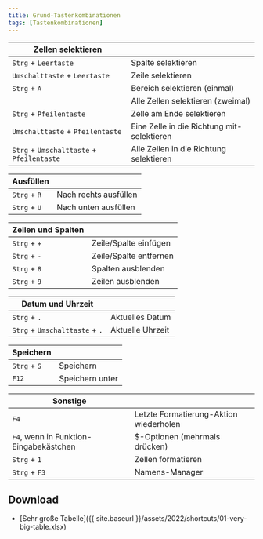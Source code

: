```yaml
---
title: Grund-Tastenkombinationen
tags: [Tastenkombinationen]
---
```


| Zellen selektieren |   |
| --- | --- |
| `Strg` + `Leertaste` | Spalte selektieren |
| `Umschalttaste` + `Leertaste` | Zeile selektieren |
| `Strg` + `A` | Bereich selektieren (einmal) |
|   | Alle Zellen selektieren (zweimal) |
| `Strg` + `Pfeilentaste` | Zelle am Ende selektieren |
| `Umschalttaste` + `Pfeilentaste` | Eine Zelle in die Richtung mit-selektieren |
| `Strg` + `Umschalttaste` + `Pfeilentaste` | Alle Zellen in die Richtung selektieren |

| Ausfüllen |   |
| --- | --- |
| `Strg` + `R` | Nach rechts ausfüllen |
| `Strg` + `U` | Nach unten ausfüllen |

| Zeilen und Spalten |   |
| --- | --- |
| `Strg` + `+` | Zeile/Spalte einfügen |
| `Strg` + `-` | Zeile/Spalte entfernen |
| `Strg` + `8` | Spalten ausblenden |
| `Strg` + `9` | Zeilen ausblenden |

| Datum und Uhrzeit |   |
| --- | --- |
| `Strg` + `.` | Aktuelles Datum |
| `Strg` + `Umschalttaste` + `.` | Aktuelle Uhrzeit |

| Speichern |   |
| --- | --- |
| `Strg` + `S` | Speichern |
| `F12` | Speichern unter |

| Sonstige |   |
| --- | --- |
| `F4` | Letzte Formatierung-Aktion wiederholen |
| `F4`, wenn in Funktion-Eingabekästchen | $-Optionen (mehrmals drücken) |
| `Strg` + `1` | Zellen formatieren |
| `Strg` + `F3` | Namens-Manager |

## Download

- [Sehr große Tabelle]({{ site.baseurl }}/assets/2022/shortcuts/01-very-big-table.xlsx)
